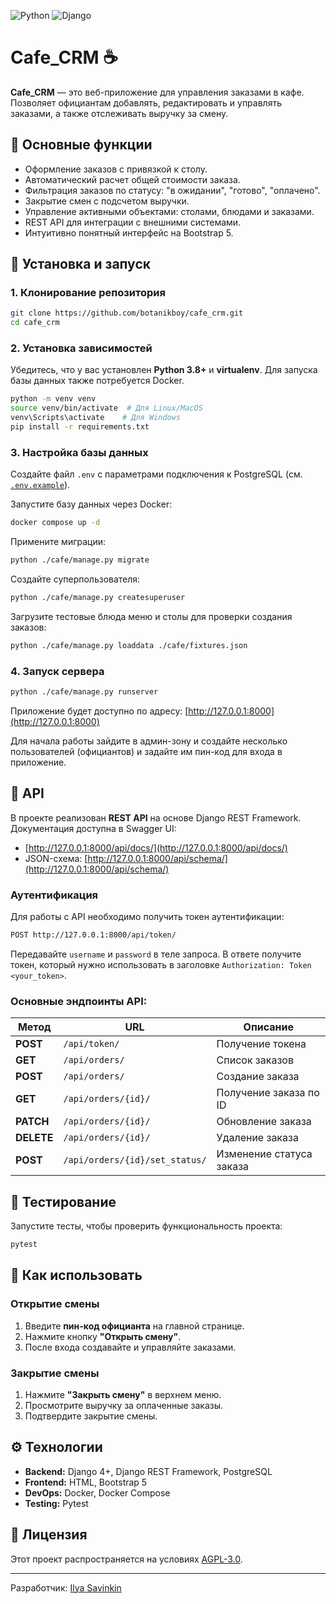 ![Python](https://img.shields.io/badge/python-3.8+-blue)
![Django](https://img.shields.io/badge/Django-4+-green)

# Cafe_CRM ☕

**Cafe_CRM** — это веб-приложение для управления заказами в кафе. Позволяет официантам добавлять, редактировать и управлять заказами, а также отслеживать выручку за смену.

## 🔹 Основные функции

- Оформление заказов с привязкой к столу.
- Автоматический расчет общей стоимости заказа.
- Фильтрация заказов по статусу: "в ожидании", "готово", "оплачено".
- Закрытие смен с подсчетом выручки.
- Управление активными объектами: столами, блюдами и заказами.
- REST API для интеграции с внешними системами.
- Интуитивно понятный интерфейс на Bootstrap 5.

## 🚀 Установка и запуск

### 1. Клонирование репозитория
```bash
git clone https://github.com/botanikboy/cafe_crm.git
cd cafe_crm
```

### 2. Установка зависимостей
Убедитесь, что у вас установлен **Python 3.8+** и **virtualenv**. Для запуска базы данных также потребуется Docker.
```bash
python -m venv venv
source venv/bin/activate  # Для Linux/MacOS
venv\Scripts\activate    # Для Windows
pip install -r requirements.txt
```

### 3. Настройка базы данных
Создайте файл `.env` с параметрами подключения к PostgreSQL (см. [`.env.example`](/.env.example)).

Запустите базу данных через Docker:
```bash
docker compose up -d
```
Примените миграции:
```bash
python ./cafe/manage.py migrate
```

Создайте суперпользователя:
```bash
python ./cafe/manage.py createsuperuser
```

Загрузите тестовые блюда меню и столы для проверки создания заказов:
```bash
python ./cafe/manage.py loaddata ./cafe/fixtures.json
```

### 4. Запуск сервера
```bash
python ./cafe/manage.py runserver
```
Приложение будет доступно по адресу: [http://127.0.0.1:8000](http://127.0.0.1:8000)

Для начала работы зайдите в админ-зону и создайте несколько пользователей (официантов) и задайте им пин-код для входа в приложение.

## 🧪 API
В проекте реализован **REST API** на основе Django REST Framework.
Документация доступна в Swagger UI:
- [http://127.0.0.1:8000/api/docs/](http://127.0.0.1:8000/api/docs/)
- JSON-схема: [http://127.0.0.1:8000/api/schema/](http://127.0.0.1:8000/api/schema/)

### Аутентификация
Для работы с API необходимо получить токен аутентификации:
```bash
POST http://127.0.0.1:8000/api/token/
```
Передавайте `username` и `password` в теле запроса. В ответе получите токен, который нужно использовать в заголовке `Authorization: Token <your_token>`.

### Основные эндпоинты API:
| Метод | URL | Описание |
|--------|----------------|----------------------|
| **POST** | `/api/token/` | Получение токена |
| **GET** | `/api/orders/` | Список заказов |
| **POST** | `/api/orders/` | Создание заказа |
| **GET** | `/api/orders/{id}/` | Получение заказа по ID |
| **PATCH** | `/api/orders/{id}/` | Обновление заказа |
| **DELETE** | `/api/orders/{id}/` | Удаление заказа |
| **POST** | `/api/orders/{id}/set_status/` | Изменение статуса заказа |

## 🧪 Тестирование
Запустите тесты, чтобы проверить функциональность проекта:
```bash
pytest
```

## 📌 Как использовать
### Открытие смены
1. Введите **пин-код официанта** на главной странице.
2. Нажмите кнопку **"Открыть смену"**.
3. После входа создавайте и управляйте заказами.

### Закрытие смены
1. Нажмите **"Закрыть смену"** в верхнем меню.
2. Просмотрите выручку за оплаченные заказы.
3. Подтвердите закрытие смены.

## ⚙️ Технологии
- **Backend:** Django 4+, Django REST Framework, PostgreSQL
- **Frontend:** HTML, Bootstrap 5
- **DevOps:** Docker, Docker Compose
- **Testing:** Pytest

## 📝 Лицензия
Этот проект распространяется на условиях [AGPL-3.0](LICENSE).

---
Разработчик: [Ilya Savinkin](https://www.linkedin.com/in/ilya-savinkin-6002a711/)

